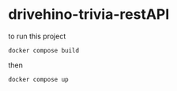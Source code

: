 # drivehino-trivia-restAPI

to run this project

```shell
docker compose build
```

then

```shell
docker compose up
```
